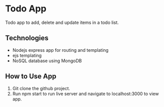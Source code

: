 # Todo App
Todo app to add, delete and update items in a todo list.

## Technologies
- Nodejs express app for routing and templating
- ejs templating 
- NoSQL database using MongoDB

## How to Use App
1. Git clone the github project.
2. Run npm start to run live server and navigate to localhost:3000 to view app.
